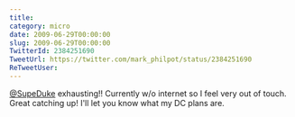 ```yaml
---
title: 
category: micro
date: 2009-06-29T00:00:00
slug: 2009-06-29T00:00:00
TwitterId: 2384251690
TweetUrl: https://twitter.com/mark_philpot/status/2384251690
ReTweetUser: 
---
```


[@SupeDuke](https://twitter.com/SupeDuke) exhausting!! Currently w/o internet so I feel very out of touch. Great catching up! I'll let you know what my DC plans are.